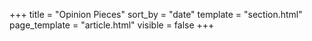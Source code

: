 +++
title = "Opinion Pieces"
sort_by = "date"
template = "section.html"
page_template = "article.html"
visible = false
+++